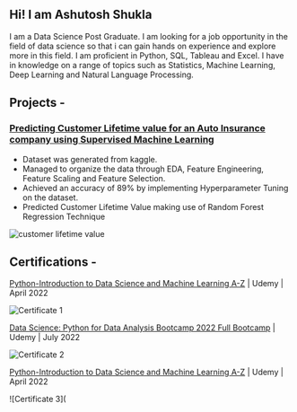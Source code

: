 ## Hi! I am Ashutosh Shukla      
I am a Data Science Post Graduate. I am looking for a job opportunity in the field of data science so that i can gain hands on experience and explore more in this field. I am proficient in Python, SQL, Tableau and Excel. I have in knowledge on a range of topics such as Statistics, Machine Learning, Deep Learning and Natural Language Processing.    
## Projects - 

### [Predicting Customer Lifetime value for an Auto Insurance company using Supervised Machine Learning](https://github.com/Ashutosh46/Project)

* Dataset was generated from kaggle.
* Managed to organize the data through EDA, Feature Engineering, Feature Scaling and Feature Selection.
* Achieved an accuracy of 89% by implementing Hyperparameter Tuning on the dataset.
* Predicted Customer Lifetime Value making use of Random Forest Regression Technique

![customer lifetime value](https://github.com/Ashutosh46/Portfolio/blob/main/customer%20lifetime%20value.jpg)   

## Certifications -   

[Python-Introduction to Data Science and Machine Learning A-Z](https://udemy-certificate.s3.amazonaws.com/pdf/UC-9124aca3-a496-4ded-9767-8acbfffba872.pdf) | Udemy | April 2022   

![Certificate 1](https://github.com/Ashutosh46/Portfolio/blob/main/certificate%201.jpg)  

[Data Science: Python for Data Analysis Bootcamp 2022 Full Bootcamp](https://udemy-certificate.s3.amazonaws.com/pdf/UC-5e37be9f-73f5-419a-8570-83ae2dd2630d.pdf) | Udemy | July 2022  

![Certificate 2](https://github.com/Ashutosh46/Portfolio/blob/main/certificate%203.jpg)  

[Python-Introduction to Data Science and Machine Learning A-Z](https://udemy-certificate.s3.amazonaws.com/pdf/UC-9124aca3-a496-4ded-9767-8acbfffba872.pdf) | Udemy | April 2022   

![Certificate 3](
